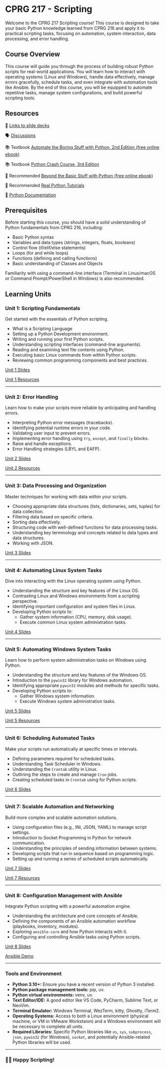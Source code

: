 # CPRG 217 - Scripting

Welcome to the CPRG 217 Scripting course! This course is designed to take your basic Python knowledge learned from CPRG 216 and apply it to practical scripting tasks, focusing on automation, system interaction, data processing, and error handling.

## Course Overview

This course will guide you through the process of building robust Python scripts for real-world applications. You will learn how to interact with operating systems (Linux and Windows), handle data effectively, manage errors gracefully, schedule tasks, and even integrate with automation tools like Ansible. By the end of this course, you will be equipped to automate repetitive tasks, manage system configurations, and build powerful scripting tools.

## Resources

📖 [Links to slide decks](https://sait-its.github.io/cprg-217/index.html)

🗣️ [Discussions](https://github.com/sait-its/awesome-cprg-217/discussions)

📚 Textbook [Automate the Boring Stuff with Python, 2nd Edition (free online ebook)](https://automatetheboringstuff.com/)

📚 Textbook [Python Crash Course, 3rd Edition](https://nostarch.com/python-crash-course-3rd-edition)

📝 Recommended [Beyond the Basic Stuff with Python (free online ebook)](https://inventwithpython.com/beyond/)

📝 Recommended [Real Python Tutorials](https://realpython.com/)

🐍 [Python Documentation](https://docs.python.org/3/)

## Prerequisites

Before starting this course, you should have a solid understanding of Python fundamentals from CPRG 216, including:

*   Basic Python syntax
*   Variables and data types (strings, integers, floats, booleans)
*   Control flow (if/elif/else statements)
*   Loops (for and while loops)
*   Functions (defining and calling functions)
*   Basic understanding of Classes and Objects

Familiarity with using a command-line interface (Terminal in Linux/macOS or Command Prompt/PowerShell in Windows) is also recommended.

## Learning Units

### **Unit 1: Scripting Fundamentals**

Get started with the essentials of Python scripting.

*   What is a Scripting Language
*   Setting up a Python Development  environment.
*   Writing and running your first Python scripts.
*   Understanding scripting interfaces (command-line arguments).
*   Reading and examining text file contents using Python.
*   Executing basic Linux commands from within Python scripts.
*   Reviewing common programming components and best practices.

[Unit 1 Slides](https://sait-its.github.io/cprg-217/cprg-217-unit-01.html)

[Unit 1 Resources](./unit-01/unit-01.md)

---

### **Unit 2: Error Handling**

Learn how to make your scripts more reliable by anticipating and handling errors.

*   Interpreting Python error messages (tracebacks).
*   Identifying potential runtime errors in your code.
*   Validating user input to prevent errors.
*   Implementing error handling using `try`, `except`, and `finally` blocks.
*   Raise and handle exceptions.
*   Error Handling strategies (LBYL and EAFP).

[Unit 2 Slides](https://sait-its.github.io/cprg-217/cprg-217-unit-02.html)

[Unit 2 Resources](./unit-02/unit-02.md)

---

### **Unit 3: Data Processing and Organization**

Master techniques for working with data within your scripts.

*   Choosing appropriate data structures (lists, dictionaries, sets, tuples) for data collection.
*   Filtering data based on specific criteria.
*   Sorting data effectively.
*   Structuring code with well-defined functions for data processing tasks.
*   Understanding key terminology and concepts related to data types and data structures.
*   Working with JSON.

[Unit 3 Slides](https://sait-its.github.io/cprg-217/cprg-217-unit-03.html)

---

### **Unit 4: Automating Linux System Tasks**

Dive into interacting with the Linux operating system using Python.

*   Understanding the structure and key features of the Linux OS.
*   Contrasting Linux and Windows environments from a scripting perspective.
*   Identifying important configuration and system files in Linux.
*   Developing Python scripts to:
    *   Gather system information (CPU, memory, disk usage).
    *   Execute common Linux system administration tasks.

[Unit 4 Slides](https://sait-its.github.io/cprg-217/cprg-217-unit-04.html)

---

### **Unit 5: Automating Windows System Tasks**

Learn how to perform system administration tasks on Windows using Python.

*   Understanding the structure and key features of the Windows OS.
*   Introduction to the `pywin32` library for Windows automation.
*   Identifying appropriate `pywin32` modules and methods for specific tasks.
*   Developing Python scripts to:
    *   Gather Windows system information.
    *   Execute Windows system administration tasks.

[Unit 5 Slides](https://sait-its.github.io/cprg-217/cprg-217-unit-05.html)

[Unit 5 Resources](./unit-05/unit-05.md)

---

### **Unit 6: Scheduling Automated Tasks**

Make your scripts run automatically at specific times or intervals.

*   Defining parameters required for scheduled tasks.
*   Understanding Task Scheduler in Windows.
*   Understanding the `Crontab` utility in Linux.
*   Outlining the steps to create and manage `Cron` jobs.
*   Creating scheduled tasks in `Crontab` using for Python scripts.

[Unit 6 Slides](https://sait-its.github.io/cprg-217/cprg-217-unit-06.html)

---

### **Unit 7: Scalable Automation and Networking**

Build more complex and scalable automation solutions.

*   Using configuration files (e.g., INI, JSON, YAML) to manage script settings.
*   Introduction to Socket Programming in Python for network communication.
*   Understanding the principles of sending information between systems.
*   Developing scripts that run in sequence based on programming logic.
*   Setting up and running a series of scheduled scripts automatically.

[Unit 7 Slides](https://sait-its.github.io/cprg-217/cprg-217-unit-07.html)

[Unit 7 Resources](./unit-07/unit-07.md)

---

### **Unit 8: Configuration Management with Ansible**

Integrate Python scripting with a powerful automation engine.

*   Understanding the architecture and core concepts of Ansible.
*   Defining the components of an Ansible automation workflow (playbooks, inventory, modules).
*   Exploring `ansible-core` and how Python interacts with it.
*   Configuring and controlling Ansible tasks using Python scripts.

[Unit 8 Slides](https://sait-its.github.io/cprg-217/cprg-217-unit-08.html)

[Ansible Demo](https://github.com/sait-lab/devops/blob/main/Ansible%20Demo.md)

---

### Tools and Environment

*   **Python 3.10+:** Ensure you have a recent version of Python 3 installed.
*   **Python package management tools:** pip, uv.
*   **Python virtual environments:** venv, uv.
*   **Text Editor/IDE:** A good editor like VS Code, PyCharm, Sublime Text, or NeoVim.
*   **Terminal Emulator:** Windows Terminal, WezTerm, kitty, Ghostty, iTerm2.
*   **Operating Systems:** Access to both a Linux environment (physical machine, or VM in VMware Workstaion) and a Windows environment will be necessary to complete all units.
*   **Required Libraries:** Specific Python libraries like `os`, `sys`, `subprocess`, `json`, `pywin32` (for Windows), `socket`, and potentially Ansible-related Python libraries will be used.

---

### 🥳📜 Happy Scripting!